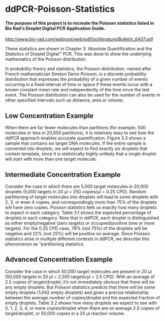 # ddPCR-Poisson-Statistics

#### The purpose of this project is to recreate the Poisson statistics listed in Bio Rad's Droplet Digital PCR Application Guide.

http://www.bio-rad.com/webroot/web/pdf/lsr/literature/Bulletin_6407.pdf

These statistics are shown in Chapter 3: Absolute Quantification and the Statistics of Droplet Digital™ PCR. This was done to show the underlying mathematics of the Poisson distribution.

In probability theory and statistics, the Poisson distribution, named after French mathematician Siméon Denis Poisson, is a discrete probability distribution that expresses the probability of a given number of events occurring in a fixed interval of time or space if these events occur with a known constant mean rate and independently of the time since the last event. The Poisson distribution can also be used for the number of events in other specified intervals such as distance, area or volume. 

## Low Concentration Example

When there are far fewer molecules than partitions (for example, 500 molecules or less in 20,000 partitions), it is relatively easy to see how the ddPCR approach enables accurate quantification. Figure 3.3 shows a sample that contains six target DNA molecules.  If the entire sample is converted into droplets, we will expect to find exactly six droplets  that contain template, since it is statistically highly unlikely that a single droplet will start with more than one target molecule.

## Intermediate Concentration Example

Consider the case in which there are 5,000 target molecules in 20,000 droplets (5,000 targets in 20 μl = 250 copies/μl = 0.25 CPD). Random partitioning of target molecules into droplets will lead to some droplets with 2, 3, or even 4 copies, and correspondingly more than 75% of the droplets will have zero copies. Poisson statistics tells us exactly how many droplets to expect in each category. Table 3.1 shows the expected percentage of droplets in each category. Note that in ddPCR, each droplet is distinguished as either empty/negative (zero targets) or occupied/positive (one or more targets). For the 0.25 CPD case, 78% (not 75%) of the droplets will be negative and 22% (not 25%) will be positive on average. Since Poisson statistics arise in multiple different contexts in ddPCR, we describe this phenomenon as “partitioning statistics.

## Advanced Concentration Example

Consider the case in which 50,000 target molecules are present in 20 μl (50,000 targets in 20 μl = 2,500 targets/μl = 2.5 CPD). With an average of 2.5 copies of target/droplet, it’s not immediately obvious that there will be any empty droplets. But Poisson statistics predicts that there will be some empty droplets (1,642 empty droplets) and gives a precise relationship between the average number of copies/droplet and the expected fraction of empty droplets. Table 3.2 shows how many droplets we expect to see with 0, 1, 2, 3, 4, or more copies/droplet when there are on average 2.5 copies of target/droplet, or 50,000 copies in a 20 μl reaction volume.
